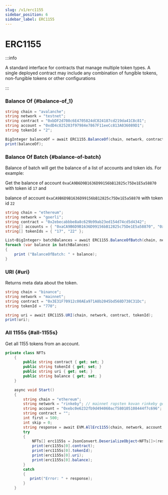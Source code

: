 ```yaml
---
slug: /v1/erc1155
sidebar_position: 6
sidebar_label: ERC1155
---
```



# ERC1155

:::info

  A standard interface for contracts that manage multiple token types. A single
  deployed contract may include any combination of fungible tokens, non-fungible
  tokens or other configurations

:::

### Balance Of {#balance-of_1}

```csharp
string chain = "avalanche";
string network = "testnet";
string contract = "0xbDF2d708c6E4705824dC024187cd219da41C8c81";
string account = "0xdD4c825203f97984e7867F11eeCc813A036089D1";
string tokenId = "2";

BigInteger balanceOf = await ERC1155.BalanceOf(chain, network, contract, account, tokenId);
print(balanceOf);
```

### Balance Of Batch {#balance-of-batch}

Balance of batch will get the balance of a list of accounts and token ids. For example:

Get the balance of account `0xaCA9B6D9B1636D99156bB12825c75De1E5a58870` with token id `17` and

balance of account `0xaCA9B6D9B1636D99156bB12825c75De1E5a58870` with token id `22`

```csharp
string chain = "ethereum";
string network = "goerli";
string contract = "0x2ebecabbbe8a8c629b99ab23ed154d74cd5d4342";
string[] accounts = { "0xaCA9B6D9B1636D99156bB12825c75De1E5a58870", "0xaCA9B6D9B1636D99156bB12825c75De1E5a58870" };
string[] tokenIds = { "17", "22" };

List<BigInteger> batchBalances = await ERC1155.BalanceOfBatch(chain, network, contract, accounts, tokenIds);
foreach (var balance in batchBalances)
{
    print ("BalanceOfBatch: " + balance);
} 
```

### URI {#uri}

Returns meta data about the token.

```csharp
string chain = "binance";
string network = "mainnet";
string contract = "0x3E31F70912c00AEa971A8b2045bd568D738C31Dc";
string tokenId = "770";

string uri = await ERC1155.URI(chain, network, contract, tokenId);
print(uri);
```

### All 1155s {#all-1155s}

Get all 1155 tokens from an account.

```csharp
private class NFTs
    {
        public string contract { get; set; }
        public string tokenId { get; set; }
        public string uri { get; set; }
        public string balance { get; set; }
    }

    async void Start()
    {
        string chain = "ethereum";
        string network = "rinkeby"; // mainnet ropsten kovan rinkeby goerli
        string account = "0xebc0e6232fb9d494060acf580105108444f7c696";
        string contract = "";
        int first = 500;
        int skip = 0;
        string response = await EVM.AllErc1155(chain, network, account, contract, first, skip);
        try
        {
            NFTs[] erc1155s = JsonConvert.DeserializeObject<NFTs[]>(response);
            print(erc1155s[0].contract);
            print(erc1155s[0].tokenId);
            print(erc1155s[0].uri);
            print(erc1155s[0].balance);
        }
        catch
        {
           print("Error: " + response);
        }
    }
```

